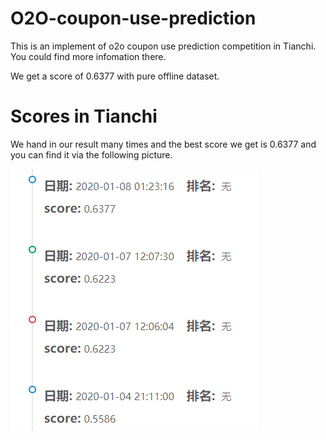 # O2O-coupon-use-prediction
This is an implement of o2o coupon use prediction competition in Tianchi. You could find more infomation there. 

We get a score of 0.6377 with pure offline dataset.

# Scores in Tianchi
We hand in our result many times and the best score we get is 0.6377 and you can find it via the following picture.

![The scores we get in Tianchi](https://github.com/dmksjfl/O2O-coupon-use-prediction/blob/master/bestscore.png)
